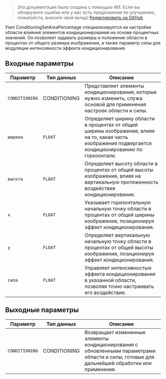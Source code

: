 > Эта документация была создана с помощью ИИ. Если вы обнаружите ошибки или у вас есть предложения по улучшению, пожалуйста, внесите свой вклад! [Редактировать на GitHub](https://github.com/Comfy-Org/embedded-docs/blob/main/comfyui_embedded_docs/docs/ConditioningSetAreaPercentage/ru.md)

Узел ConditioningSetAreaPercentage специализируется на настройке области влияния элементов кондиционирования на основе процентных значений. Он позволяет задавать размеры и положение области в процентах от общего размера изображения, а также параметр силы для модуляции интенсивности эффекта кондиционирования.

## Входные параметры

| Параметр | Тип данных | Описание |
|-----------|-------------|-------------|
| `CONDITIONING` | CONDITIONING | Представляет элементы кондиционирования, которые нужно изменить, служа основой для применения настроек области и силы. |
| `ширина`   | `FLOAT`     | Определяет ширину области в процентах от общей ширины изображения, влияя на то, какая часть изображения подвергается кондиционированию по горизонтали. |
| `высота`  | `FLOAT`     | Определяет высоту области в процентах от общей высоты изображения, влияя на вертикальную протяженность воздействия кондиционирования. |
| `x`       | `FLOAT`     | Указывает горизонтальную начальную точку области в процентах от общей ширины изображения, позиционируя эффект кондиционирования. |
| `y`       | `FLOAT`     | Определяет вертикальную начальную точку области в процентах от общей высоты изображения, позиционируя эффект кондиционирования. |
| `сила`| `FLOAT`     | Управляет интенсивностью эффекта кондиционирования в указанной области, позволяя точно настраивать его воздействие. |

## Выходные параметры

| Параметр | Тип данных | Описание |
|-----------|-------------|-------------|
| `CONDITIONING` | CONDITIONING | Возвращает измененные элементы кондиционирования с обновленными параметрами области и силы, готовые для дальнейшей обработки или применения. |
